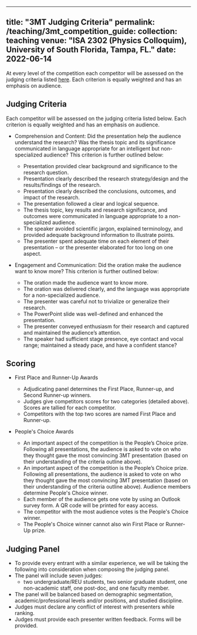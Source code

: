 ---
title: "3MT Judging Criteria"
permalink: /teaching/3mt_competition_guide: 
collection: teaching
venue: "ISA 2302 (Physics Colloquim), University of South Florida, Tampa, FL."
date: 2022-06-14
------

At every level of the competition each competitor will be assessed on the judging criteria listed [here](https://usfpgsc.github.io/teaching/3mt_judging_criteria/). Each criterion is equally weighted and has an emphasis on audience.

## Judging Criteria

Each competitor will be assessed on the judging criteria listed below. Each criterion is equally
weighted and has an emphasis on audience.

- Comprehension and Content: Did the presentation help the audience understand the research? Was the thesis topic and its significance communicated in language appropriate for an intelligent but non-specialized audience? This criterion is further outlined below:
  - Presentation provided clear background and significance to the research question.
  - Presentation clearly described the research strategy/design and the results/findings of the research.
  - Presentation clearly described the conclusions, outcomes, and impact of the research.
  - The presentation followed a clear and logical sequence.
  - The thesis topic, key results and research significance, and outcomes were communicated in language appropriate to a non-specialized audience.
  - The speaker avoided scientific jargon, explained terminology, and provided adequate background information to illustrate points.
  - The presenter spent adequate time on each element of their presentation – or the presenter elaborated for too long on one aspect.

- Engagement and Communication: Did the oration make the audience want to know more? This criterion is further outlined below:
  - The oration made the audience want to know more.
  - The oration was delivered clearly, and the language was appropriate for a non-specialized audience.
  - The presenter was careful not to trivialize or generalize their research.
  - The PowerPoint slide was well-defined and enhanced the presentation.
  - The presenter conveyed enthusiasm for their research and captured and maintained the audience’s attention.
  - The speaker had sufficient stage presence, eye contact and vocal range; maintained a steady pace, and have a confident stance?

  
## Scoring

- First Place and Runner-Up Awards
  - Adjudicating panel determines the First Place, Runner-up, and Second Runner-up winners.
  - Judges give competitors scores for two categories (detailed above). Scores are tallied for each competitor.
  - Competitors with the top two scores are named First Place and Runner-up.

- People's Choice Awards
  - An important aspect of the competition is the People’s Choice prize. Following all presentations, the audience is asked to vote on who they thought gave the most convincing 3MT presentation (based on their understanding of the criteria outline above).
  - An important aspect of the competition is the People’s Choice prize. Following all presentations, the audience is asked to vote on who they thought gave the most convincing 3MT presentation (based on their understanding of the criteria outline above). Audience members determine People's Choice winner.
  - Each member of the audience gets one vote by using an Outlook survey form. A QR code will be printed for easy access.
  - The competitor with the most audience votes is the People's Choice winner.
  - The People's Choice winner cannot also win First Place or Runner-Up prize.
 
## Judging Panel

- To provide every entrant with a similar experience, we will be taking the following into consideration when composing the judging panel.
- The panel will include seven judges: 
  - two undergraduate/REU students, two senior graduate student, one non-academic staff, one post-doc, and one faculty member.
- The panel will be balanced based on demographic segmentation, academic/professional levels and/or positions, and studied discipline.
- Judges must declare any conflict of interest with presenters while ranking.
- Judges must provide each presenter written feedback. Forms will be provided.
